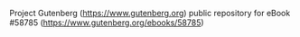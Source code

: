 Project Gutenberg (https://www.gutenberg.org) public repository for
eBook #58785 (https://www.gutenberg.org/ebooks/58785)
